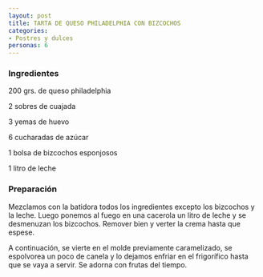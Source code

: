 ```yaml
---
layout: post
title: TARTA DE QUESO PHILADELPHIA CON BIZCOCHOS
categories:
- Postres y dulces
personas: 6 
---
```

<h3>Ingredientes</h3>
200 grs. de queso philadelphia

2 sobres de cuajada

3 yemas de huevo

6 cucharadas de azúcar

1 bolsa de bizcochos esponjosos

1 litro de leche

<h3>Preparación</h3>
Mezclamos con la batidora todos los ingredientes excepto los bizcochos y la leche. Luego ponemos al fuego en una cacerola un litro de leche y se desmenuzan los bizcochos. Remover bien y verter la crema hasta que espese.

A continuación, se vierte en el molde previamente caramelizado, se espolvorea un poco de canela y lo dejamos enfriar en el frigorífico hasta que se vaya a servir. Se adorna con frutas del tiempo.